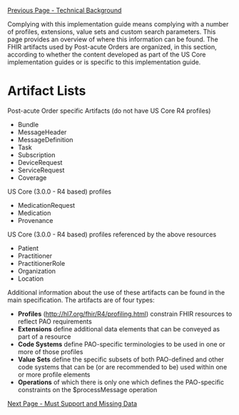 [Previous Page - Technical Background](technical_background.html)

Complying with this implementation guide means complying with a number of profiles, extensions, value sets and custom search parameters. This page provides an overview of where this information can be found.
The FHIR artifacts used by Post-acute Orders are organized, in this section, according to whether the content developed as part of the US Core implementation guides or is specific to this implementation guide.

# Artifact Lists

Post-acute Order specific Artifacts (do not have US Core R4 profiles)
* Bundle
* MessageHeader
* MessageDefinition
* Task
* Subscription
* DeviceRequest
* ServiceRequest
* Coverage

US Core (3.0.0 - R4 based) profiles
* MedicationRequest
* Medication
* Provenance

US Core (3.0.0 - R4 based) profiles referenced by the above resources
* Patient
* Practitioner
* PractitionerRole
* Organization
* Location

Additional information about the use of these artifacts can be found in the main specification.
The artifacts are of four types:
* 	**Profiles** (http://hl7.org/fhir/R4/profiling.html) constrain FHIR resources to reflect PAO requirements
* 	**Extensions** define additional data elements that can be conveyed as part of a resource
* 	**Code Systems** define PAO-specific terminologies to be used in one or more of those profiles
* 	**Value Sets** define the specific subsets of both PAO-defined and other code systems that can be (or are recommended to be) used within one or more profile elements
* 	**Operations** of which there is only one which defines the PAO-specific constraints on the $processMessage operation


[Next Page - Must Support and Missing Data](must_support_and_missing_data.html)